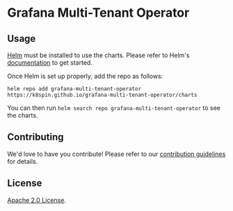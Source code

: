 # Grafana Multi-Tenant Operator

## Usage

[Helm](https://helm.sh) must be installed to use the charts.
Please refer to Helm's [documentation](https://helm.sh/docs/) to get started.

Once Helm is set up properly, add the repo as follows:

```console
helm repo add grafana-multi-tenant-operator https://k8spin.github.io/grafana-multi-tenant-operator/charts
```

You can then run `helm search repo grafana-multi-tenant-operator` to see the charts.

## Contributing

We'd love to have you contribute! Please refer to our [contribution guidelines](<https://github.com/k8spin/grafana-multi-tenant-operator/blob/master/CONTRIBUTING.md>) for details.

## License

[Apache 2.0 License](<https://github.com/k8spin/grafana-multi-tenant-operator/blob/master/LICENSE>).
